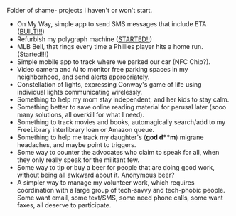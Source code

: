 Folder of shame- projects I haven't or won't start. 

- On My Way, simple app to send SMS messages that include ETA ([BUILT!!!](http://samgarst.com/OMW))
- Refurbish my polygraph machine ([STARTED!!](https://plus.google.com/101605029945066379879/posts/JxEnGZfnYsH))
- MLB Bell, that rings every time a Phillies player hits a home run. (Started!!!)
- Simple mobile app to track where we parked our car (NFC Chip?).
- Video camera and AI to monitor free parking spaces in my neighborhood, and send alerts appropriately.
- Constellation of lights, expressing Conway's game of life using individual lights communicating wirelessly.
- Something to help my mom stay independent, and her kids to stay calm.
- Something better to save online reading material for perusal later (sooo many solutions, all overkill for what I need).
- Something to track movies and books, automagically search/add to my FreeLibrary interlibrary loan or Amazon queue.
- Something to help me track my daughter's (__god d**m__) migrane headaches, and maybe point to triggers.
- Some way to counter the advocates who claim to speak for all, when they only really speak for the militant few. 
- Some way to tip or buy a beer for people that are doing good work, without being all awkward about it. Anonymous beer?
- A simpler way to manage my volunteer work, which requires coordination with a large group of tech-savvy and tech-phobic people. Some want email, some text/SMS, some need phone calls, some want faxes, all deserve to participate.
